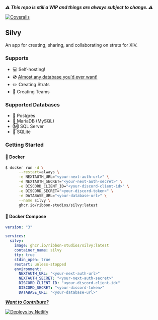 _**⚠️ This repo is still a WIP and things are always subject to change. ⚠️**_

[![Coveralls](https://img.shields.io/coveralls/github/ribbon-studios/silvy)](https://coveralls.io/github/ribbon-studios/silvy)

## Silvy

An app for creating, sharing, and collaborating on strats for XIV.

### Supports

- 💻 Self-hosting!
- 💿 [Almost any database you'd ever want!](#supported-databases)
- ✏️ Creating Strats
- 🎉 Creating Teams

### Supported Databases

- 🐘 Postgres
- 🐬 MariaDB (MySQL)
- Ⓜ️ SQL Server
- 🐤 SQLite

### Getting Started

#### 🐳 Docker

```sh
$ docker run -d \
      --restart=always \
      -e NEXTAUTH_URL="<your-next-auth-url>" \
      -e NEXTAUTH_SECRET="<your-next-auth-secret>" \
      -e DISCORD_CLIENT_ID="<your-discord-client-id>" \
      -e DISCORD_SECRET="<your-discord-token>" \
      -e DATABASE_URL="<your-database-url>" \
      --name silvy \
      ghcr.io/ribbon-studios/silvy:latest
```

#### 🐋 Docker Compose

```yml
version: "3"

services:
  silvy:
    image: ghcr.io/ribbon-studios/silvy:latest
    container_name: silvy
    tty: true
    stdin_open: true
    restart: unless-stopped
    environment:
      NEXTAUTH_URL: "<your-next-auth-url>"
      NEXTAUTH_SECRET: "<your-next-auth-secret>"
      DISCORD_CLIENT_ID: "<your-discord-client-id>"
      DISCORD_SECRET: "<your-discord-token>"
      DATABASE_URL: "<your-database-url>"
```

[_**Want to Contribute?**_](/CONTRIBUTING.md)

[![Deploys by Netlify][netlify-image]][netlify-url]

[netlify-image]: https://www.netlify.com/v3/img/components/netlify-color-accent.svg
[netlify-url]: https://www.netlify.com
